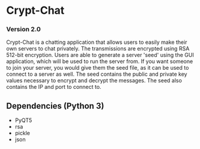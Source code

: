 # Crypt-Chat
### Version 2.0
Crypt-Chat is a chatting application that allows users to easily make their own servers to chat privately. The transmissions are encrypted using RSA 512-bit encryption. 
Users are able to generate a server 'seed' using the GUI application, which will be used to run the server from. If you want someone to join your server, you would give them the seed file, as it can be used to connect to a server as well. The seed contains the public and private key values necessary to encrypt and decrypt the messages. The seed also contains the IP and port to connect to.

## Dependencies (Python 3)
* PyQT5
* rsa
* pickle
* json